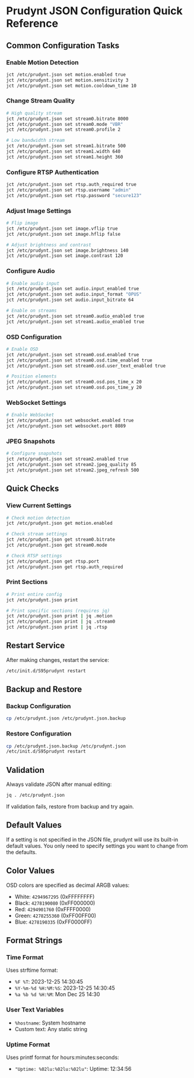 # Prudynt JSON Configuration Quick Reference

## Common Configuration Tasks

### Enable Motion Detection

```bash
jct /etc/prudynt.json set motion.enabled true
jct /etc/prudynt.json set motion.sensitivity 3
jct /etc/prudynt.json set motion.cooldown_time 10
```

### Change Stream Quality

```bash
# High quality stream
jct /etc/prudynt.json set stream0.bitrate 8000
jct /etc/prudynt.json set stream0.mode "VBR"
jct /etc/prudynt.json set stream0.profile 2

# Low bandwidth stream  
jct /etc/prudynt.json set stream1.bitrate 500
jct /etc/prudynt.json set stream1.width 640
jct /etc/prudynt.json set stream1.height 360
```

### Configure RTSP Authentication

```bash
jct /etc/prudynt.json set rtsp.auth_required true
jct /etc/prudynt.json set rtsp.username "admin"
jct /etc/prudynt.json set rtsp.password "secure123"
```

### Adjust Image Settings

```bash
# Flip image
jct /etc/prudynt.json set image.vflip true
jct /etc/prudynt.json set image.hflip false

# Adjust brightness and contrast
jct /etc/prudynt.json set image.brightness 140
jct /etc/prudynt.json set image.contrast 120
```

### Configure Audio

```bash
# Enable audio input
jct /etc/prudynt.json set audio.input_enabled true
jct /etc/prudynt.json set audio.input_format "OPUS"
jct /etc/prudynt.json set audio.input_bitrate 64

# Enable on streams
jct /etc/prudynt.json set stream0.audio_enabled true
jct /etc/prudynt.json set stream1.audio_enabled true
```

### OSD Configuration

```bash
# Enable OSD
jct /etc/prudynt.json set stream0.osd.enabled true
jct /etc/prudynt.json set stream0.osd.time_enabled true
jct /etc/prudynt.json set stream0.osd.user_text_enabled true

# Position elements
jct /etc/prudynt.json set stream0.osd.pos_time_x 20
jct /etc/prudynt.json set stream0.osd.pos_time_y 20
```

### WebSocket Settings

```bash
# Enable WebSocket
jct /etc/prudynt.json set websocket.enabled true
jct /etc/prudynt.json set websocket.port 8089
```

### JPEG Snapshots

```bash
# Configure snapshots
jct /etc/prudynt.json set stream2.enabled true
jct /etc/prudynt.json set stream2.jpeg_quality 85
jct /etc/prudynt.json set stream2.jpeg_refresh 500
```

## Quick Checks

### View Current Settings

```bash
# Check motion detection
jct /etc/prudynt.json get motion.enabled

# Check stream settings
jct /etc/prudynt.json get stream0.bitrate
jct /etc/prudynt.json get stream0.mode

# Check RTSP settings
jct /etc/prudynt.json get rtsp.port
jct /etc/prudynt.json get rtsp.auth_required
```

### Print Sections

```bash
# Print entire config
jct /etc/prudynt.json print

# Print specific sections (requires jq)
jct /etc/prudynt.json print | jq .motion
jct /etc/prudynt.json print | jq .stream0
jct /etc/prudynt.json print | jq .rtsp
```

## Restart Service

After making changes, restart the service:

```bash
/etc/init.d/S95prudynt restart
```

## Backup and Restore

### Backup Configuration

```bash
cp /etc/prudynt.json /etc/prudynt.json.backup
```

### Restore Configuration

```bash
cp /etc/prudynt.json.backup /etc/prudynt.json
/etc/init.d/S95prudynt restart
```

## Validation

Always validate JSON after manual editing:

```bash
jq . /etc/prudynt.json
```

If validation fails, restore from backup and try again.

## Default Values

If a setting is not specified in the JSON file, prudynt will use its built-in default values. You only need to specify settings you want to change from the defaults.

## Color Values

OSD colors are specified as decimal ARGB values:

- White: `4294967295` (0xFFFFFFFF)
- Black: `4278190080` (0xFF000000)  
- Red: `4294901760` (0xFFFF0000)
- Green: `4278255360` (0xFF00FF00)
- Blue: `4278190335` (0xFF0000FF)

## Format Strings

### Time Format

Uses strftime format:
- `%F %T`: 2023-12-25 14:30:45
- `%Y-%m-%d %H:%M:%S`: 2023-12-25 14:30:45
- `%a %b %d %H:%M`: Mon Dec 25 14:30

### User Text Variables

- `%hostname`: System hostname
- Custom text: Any static string

### Uptime Format

Uses printf format for hours:minutes:seconds:
- `"Uptime: %02lu:%02lu:%02lu"`: Uptime: 12:34:56
